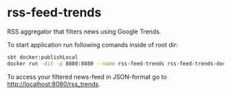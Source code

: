 # rss-feed-trends

RSS aggregator that filters news using Google Trends.

To start application run following comands inside of root dir:
```bash
sbt docker:publishLocal
docker run -dit -p 8080:8080 --name rss-feed-trends rss-feed-trends-docker:1.0
```

To access your filtered news-feed in JSON-format go to [http://localhost:8080/rss_trends](http://localhost:8080/rss_trends).
